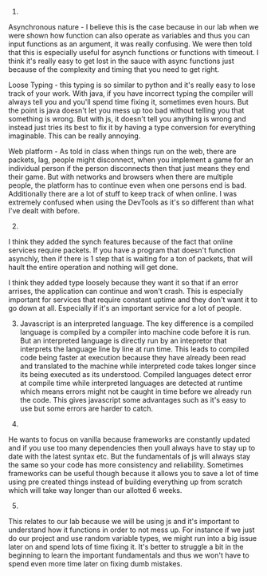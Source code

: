 1. 
Asynchronous nature - I believe this is the case because in our lab when we were shown how function can also operate as variables and thus you can input functions as an argument, it was really confusing. We were then told that this is especially useful for asynch functions or functions with timeout. I think it's really easy to get lost in the sauce with async functions just because of the complexity and timing that you need to get right. 

Loose Typing - this typing is so similar to python and it's really easy to lose track of your work. With java, if you have incorrect typing the compiler will always tell you and you'll spend time fixing it, sometimes even hours. But the point is java doesn't let you mess up too bad without telling you that something is wrong. But with js, it doesn't tell you anything is wrong and instead just tries its best to fix it by having a type conversion for everything imaginable. This can be really annoying. 

Web platform - As told in class when things run on the web, there are packets, lag, people might disconnect, when you implement a game for an individual person if the person disconnects then that just means they end their game. But with networks and browsers when there are multiple people, the platform has to continue even when one persons end is bad. Additionally there are a lot of stuff to keep track of when online. I was extremely confused when using the DevTools as it's so different than what I've dealt with before.

2. 
I think they added the synch features because of the fact that online services require packets. If you have a program that doesn't function asynchly, then if there is 1 step that is waiting for a ton of packets, that will hault the entire operation and nothing will get done. 

I think they added type loosely because they want it so that if an error arrises, the application can continue and won't crash. This is especially important for services that require constant uptime and they don't want it to go down at all. Especially if it's an important service for a lot of people. 

3. Javascript is an interpreted language. The key difference is a compiled language is compiled by a compiler into machine code before it is run. But an interpreted language is directly run by an intepretor that interprets the language line by line at run time. This leads to compiled code being faster at execution because they have already been read and translated to the machine while interpreted code takes longer since its being executed as its understood. Compiled languages detect error at compile time while interpreted languages are detected at runtime which means errors might not be caught in time before we already run the code. This gives javascript some advantages such as it's easy to use but some errors are harder to catch.

4. 
He wants to focus on vanilla because frameworks are constantly updated and if you use too many dependencies then youll always have to stay up to date with the latest syntax etc. But the fundamentals of js will always stay the same so your code has more consistency and reliability. Sometimes frameworks can be useful though because it allows you to save a lot of time using pre created things instead of building everything up from scratch which will take way longer than our allotted 6 weeks. 

5. 
This relates to our lab because we will be using js and it's important to understand how it functions in order to not mess up. For instance if we just do our project and use random variable types, we might run into a big issue later on and spend lots of time fixing it. It's better to struggle a bit in the beginning to learn the important fundamentals and thus we won't have to spend even more time later on fixing dumb mistakes.


